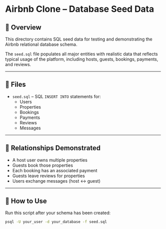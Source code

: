 # Airbnb Clone – Database Seed Data

## 🌱 Overview

This directory contains SQL seed data for testing and demonstrating the Airbnb relational database schema.

The `seed.sql` file populates all major entities with realistic data that reflects typical usage of the platform, including hosts, guests, bookings, payments, and reviews.

---

## 📄 Files

- `seed.sql` – SQL `INSERT INTO` statements for:
  - Users
  - Properties
  - Bookings
  - Payments
  - Reviews
  - Messages

---

## 🔗 Relationships Demonstrated

- A host user owns multiple properties
- Guests book those properties
- Each booking has an associated payment
- Guests leave reviews for properties
- Users exchange messages (host ↔ guest)

---

## 🚀 How to Use

Run this script after your schema has been created:

```bash
psql -U your_user -d your_database -f seed.sql
